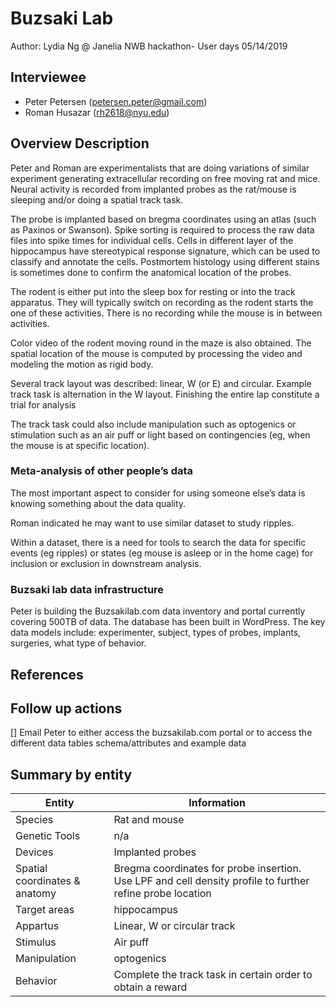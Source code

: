 <!-- For information on how to write GitHub .md files see https://guides.github.com/features/mastering-markdown/ -->

# Buzsaki Lab

Author: Lydia Ng @ Janelia NWB hackathon- User days 05/14/2019

## Interviewee

- Peter Petersen (petersen.peter@gmail.com)
- Roman Husazar (rh2618@nyu.edu)


## Overview Description

Peter and Roman are experimentalists that are doing variations of similar experiment generating extracellular recording on free moving rat and mice. Neural activity is recorded from implanted probes as the rat/mouse is sleeping and/or doing a spatial track task.


The probe is implanted based on bregma coordinates using an atlas (such as Paxinos or Swanson). Spike sorting is required to process the raw data files into spike times for individual cells. Cells in different layer of the hippocampus have stereotypical response signature, which can be used to classify and annotate the cells. Postmortem histology using different stains is sometimes done to confirm the anatomical location of the probes.


The rodent is either put into the sleep box for resting or into the track apparatus. They will typically switch on recording as the rodent starts the one of these activities. There is no recording while the mouse is in between activities.


Color video of the rodent moving round in the maze is also obtained. The spatial location of the mouse is computed by processing the video and modeling the motion as rigid body.


Several track layout was described: linear, W (or E) and circular. Example track task is alternation in the W layout. Finishing the entire lap constitute a trial for analysis


The track task could also include manipulation such as optogenics or stimulation such as an air puff or light based on contingencies (eg, when the mouse is at specific location).

### Meta-analysis of other people’s data

The most important aspect to consider for using someone else’s data is knowing something about the data quality.

Roman indicated he may want to use similar dataset to study ripples.

Within a dataset, there is a need for tools to search the data for specific events (eg ripples) or states (eg mouse is asleep or in the home cage) for inclusion or exclusion in downstream analysis. 

### Buzsaki lab data infrastructure

Peter is building the Buzsakilab.com data inventory and portal currently covering 500TB of data. The database has been built in WordPress. The key data models include: experimenter, subject, types of probes, implants, surgeries, what type of behavior.

## References

<!--Use this space for information that may help people better understand the use case, like links to papers, source code, or data ,e.g:-->
<!-- - Source code: https://github.com/YourUser/YourRepository -->
<!-- - Documentation: https://link.to.docs -->
<!-- - Test data: https://link.to.test.data -->

## Follow up actions

[] Email Peter to either access the buzsakilab.com portal or to access the different data tables schema/attributes and example data

## Summary by entity

<!-- table summarizing the information by entities --->

Entity | Information
------------ | -------------
Species | Rat and mouse
Genetic Tools | n/a
Devices | Implanted probes
Spatial coordinates & anatomy | Bregma coordinates for probe insertion. Use LPF and cell density profile to further refine probe location
Target areas | hippocampus
Appartus | Linear, W or circular track
Stimulus | Air puff
Manipulation | optogenics
Behavior | Complete the track task in certain order to obtain a reward
